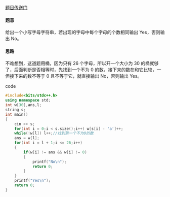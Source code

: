 [题目传送门](https://www.luogu.com.cn/problem/AT_cpsco2019_s1_b)


#### 题意

给出一个小写字母字符串，若出现的字母中每个字母的个数相同输出 Yes，否则输出 No。

#### 思路

不难想到，这道题用桶，因为只有 $26$ 个字母，所以开一个大小为 $30$ 的桶就够了，后面判断是否相等时，先找到一个不为 $0$ 的数，接下来的数在和它比较，一但接下来的数不等于 $0$ 且不等于它，就直接输出 No，否则输出 Yes。

code
```cpp
#include<bits/stdc++.h>
using namespace std;
int w[30],ans,l;
string s;
int main()
{
	cin >> s;
	for(int i = 0;i < s.size();i++) w[s[i] - 'a']++;
	while(!w[l]) l++;//找到第一个不为0的数
	ans = w[l];
	for(int i = l + 1;i <= 26;i++)
	{
		if(w[i] != ans && w[i] != 0)
		{
			printf("No\n");
			return 0;
		}
	}
	printf("Yes\n");
    return 0;
}

```

